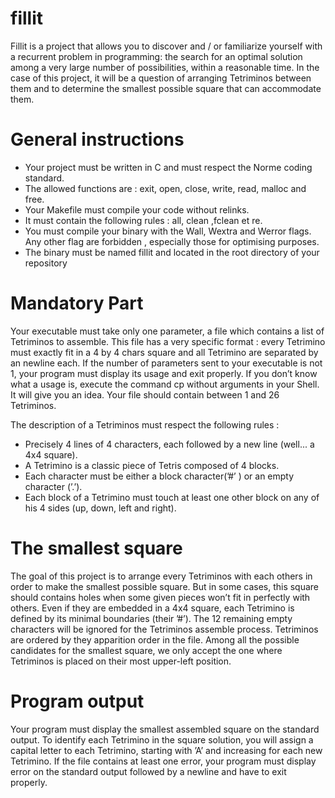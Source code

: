 # fillit
Fillit is a project that allows you to discover and / or familiarize yourself with a recurrent problem in programming: the search for an optimal solution among a very large number of possibilities, within a reasonable time. In the case of this project, it will be a question of arranging Tetriminos between them and to determine the smallest possible square that can accommodate them.

# General instructions
* Your project must be written in C and must respect the Norme coding standard.
* The allowed functions are : exit, open, close, write, read, malloc and free.
* Your Makefile must compile your code without relinks.
* It must contain the following rules : all, clean ,fclean et re.
* You must compile your binary with the Wall, Wextra and Werror flags. Any other
flag are forbidden , especially those for optimising purposes.
* The binary must be named fillit and located in the root directory of your repository

# Mandatory Part
Your executable must take only one parameter, a file which contains a list of Tetriminos
to assemble. This file has a very specific format : every Tetrimino must exactly fit in a
4 by 4 chars square and all Tetrimino are separated by an newline each.
If the number of parameters sent to your executable is not 1, your program must display
its usage and exit properly. If you don’t know what a usage is, execute the command
cp without arguments in your Shell. It will give you an idea. Your file should contain
between 1 and 26 Tetriminos.

The description of a Tetriminos must respect the following rules :
* Precisely 4 lines of 4 characters, each followed by a new line (well... a 4x4 square).
* A Tetrimino is a classic piece of Tetris composed of 4 blocks.
* Each character must be either a block character(’#’ ) or an empty character (’.’).
* Each block of a Tetrimino must touch at least one other block on any of his 4 sides
(up, down, left and right).

# The smallest square
The goal of this project is to arrange every Tetriminos with each others in order to make
the smallest possible square. But in some cases, this square should contains holes when
some given pieces won’t fit in perfectly with others.
Even if they are embedded in a 4x4 square, each Tetrimino is defined by its minimal
boundaries (their ’#’). The 12 remaining empty characters will be ignored for the
Tetriminos assemble process.
Tetriminos are ordered by they apparition order in the file. Among all the possible
candidates for the smallest square, we only accept the one where Tetriminos is placed on
their most upper-left position.

# Program output
Your program must display the smallest assembled square on the standard output. To
identify each Tetrimino in the square solution, you will assign a capital letter to each
Tetrimino, starting with ’A’ and increasing for each new Tetrimino.
If the file contains at least one error, your program must display error on the standard
output followed by a newline and have to exit properly.
